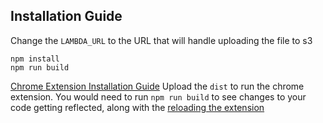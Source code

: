 ## Installation Guide

Change the `LAMBDA_URL` to the URL that will handle uploading the file to s3
```
npm install
npm run build
```

[Chrome Extension Installation Guide](https://developer.chrome.com/docs/extensions/mv3/getstarted/development-basics/)
Upload the `dist` to run the chrome extension. You would need to run `npm run build` to see changes to your code getting reflected, along with the [reloading the extension](https://developer.chrome.com/docs/extensions/mv3/getstarted/development-basics/)